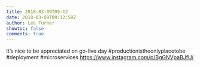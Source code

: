 ```yaml
---
title: 2018-03-09T09-12
date: 2018-03-09T09:12:58Z
author: Lee Turner
showtoc: false
comments: true
---
```


It’s nice to be appreciated on go-live day #productionistheonlyplacetobe #deployment #microservices https://www.instagram.com/p/BgGNVpaBJfU/

